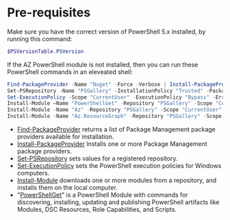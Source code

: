 # Pre-requisites

Make sure you have the correct version of PowerShell 5.x installed, by running this command:

```powershell
$PSVersionTable.PSVersion
```

If the AZ PowerShell module is not installed, then you can run these PowerShell commands in an eleveated shell:

```powershell
Find-PackageProvider -Name "Nuget" -Force -Verbose | Install-PackageProvider -Scope "CurrentUser" -Force -Confirm -Verbose
Set-PSRepository -Name "PSGallery" -InstallationPolicy "Trusted" -PackageManagementProvider "Nuget" -Verbose
Set-ExecutionPolicy -Scope "CurrentUser" -ExecutionPolicy "Bypass" -ErrorAction SilentlyContinue -Confirm -Force -Verbose
Install-Module –Name "PowerShellGet" -Repository "PSGallery" -Scope "CurrentUser" -AcceptLicense -SkipPublisherCheck –Force -Confirm -AllowClobber -Verbose
Install-Module -Name "Az" -Repository "PSGallery" -Scope "CurrentUser" -AcceptLicense -SkipPublisherCheck -Force -Confirm -AllowClobber -Verbose
Install-Module -Name "Az.ResourceGraph" -Repository "PSGallery" -Scope "CurrentUser" -AcceptLicense -SkipPublisherCheck -Force -Confirm -AllowClobber -Verbose
```
    
- [Find-PackageProvider](https://docs.microsoft.com/powershell/module/packagemanagement/find-packageprovider) returns a list of Package Management package providers available for installation.
- [Install-PackageProvider](https://docs.microsoft.com/powershell/module/packagemanagement/install-packageprovider) Installs one or more Package Management package providers.
- [Set-PSRepository](https://docs.microsoft.com/powershell/module/powershellget/set-psrepository) sets values for a registered repository.
- [Set-ExecutionPolicy](https://docs.microsoft.com/powershell/module/microsoft.powershell.security/set-executionpolicy) sets the PowerShell execution policies for Windows computers.
- [Install-Module](https://docs.microsoft.com/powershell/module/powershellget/install-module) downloads one or more modules from a repository, and installs them on the local computer.
- "[PowerShellGet](https://docs.microsoft.com/powershell/module/powershellget)" is a PowerShell Module with commands for discovering, installing, updating and publishing PowerShell artifacts like Modules, DSC Resources, Role Capabilities, and Scripts.
